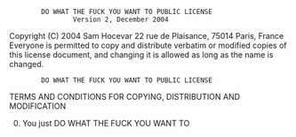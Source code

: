            DO WHAT THE FUCK YOU WANT TO PUBLIC LICENSE
                    Version 2, December 2004

 Copyright (C) 2004 Sam Hocevar
  22 rue de Plaisance, 75014 Paris, France
 Everyone is permitted to copy and distribute verbatim or modified
 copies of this license document, and changing it is allowed as long
 as the name is changed.

            DO WHAT THE FUCK YOU WANT TO PUBLIC LICENSE
   TERMS AND CONDITIONS FOR COPYING, DISTRIBUTION AND MODIFICATION

  0. You just DO WHAT THE FUCK YOU WANT TO
